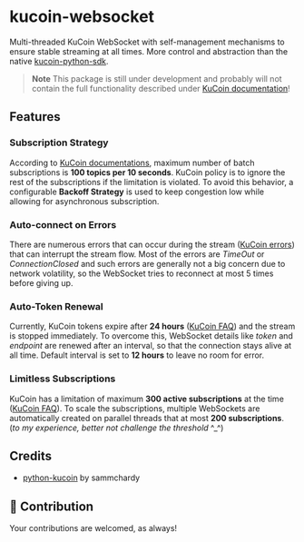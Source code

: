 # kucoin-websocket
Multi-threaded KuCoin WebSocket with self-management mechanisms to ensure stable streaming at all times. More control and abstraction than the native [kucoin-python-sdk](https://github.com/Kucoin/kucoin-python-sdk).
> **Note**
> This package is still under development and probably will not contain the full functionality described under [KuCoin documentation](https://docs.kucoin.com/#websocket-feed)!

## Features
### Subscription Strategy
According to [KuCoin documentations](https://docs.kucoin.com/#request-rate-limit), maximum number of batch subscriptions is **100 topics per 10 seconds**. KuCoin policy is to ignore the rest of the subscriptions if the limitation is violated. To avoid this behavior, a configurable **Backoff Strategy** is used to keep congestion low while allowing for asynchronous subscription.

### Auto-connect on Errors
There are numerous errors that can occur during the stream ([KuCoin errors](https://docs.kucoin.com/#request)) that can interrupt the stream flow. Most of the errors are *TimeOut* or *ConnectionClosed* and such errors are generally not a big concern due to network volatility, so the WebSocket tries to reconnect at most 5 times before giving up.

### Auto-Token Renewal
Currently, KuCoin tokens expire after **24 hours** ([KuCoin FAQ](https://docs.kucoin.com/#faq)) and the stream is stopped immediately. To overcome this, WebSocket details like *token* and *endpoint* are renewed after an interval, so that the connection stays alive at all time. Default interval is set to **12 hours** to leave no room for error.

### Limitless Subscriptions
KuCoin has a limitation of maximum **300 active subscriptions** at the time ([KuCoin FAQ](https://docs.kucoin.com/#faq)). To scale the subscriptions, multiple WebSockets are automatically created on parallel threads that at most **200 subscriptions**. (*to my experience, better not challenge the threshold* ^_^)

## Credits
- [python-kucoin](https://github.com/sammchardy/python-kucoin) by sammchardy

## 🤝 Contribution 
Your contributions are welcomed, as always!
